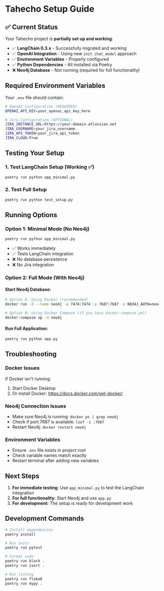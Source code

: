 # Tahecho Setup Guide

## ✅ Current Status

Your Tahecho project is **partially set up and working**:

- ✅ **LangChain 0.3.x** - Successfully migrated and working
- ✅ **OpenAI Integration** - Using new `init_chat_model` approach
- ✅ **Environment Variables** - Properly configured
- ✅ **Python Dependencies** - All installed via Poetry
- ❌ **Neo4j Database** - Not running (required for full functionality)

## Required Environment Variables

Your `.env` file should contain:

```bash
# OpenAI Configuration (REQUIRED)
OPENAI_API_KEY=your_openai_api_key_here

# Jira Configuration (OPTIONAL)
JIRA_INSTANCE_URL=https://your-domain.atlassian.net
JIRA_USERNAME=your_jira_username
JIRA_API_TOKEN=your_jira_api_token
JIRA_CLOUD=True
```

## Testing Your Setup

### 1. Test LangChain Setup (Working ✅)
```bash
poetry run python app_minimal.py
```

### 2. Test Full Setup
```bash
poetry run python test_setup.py
```

## Running Options

### Option 1: Minimal Mode (No Neo4j)
```bash
poetry run python app_minimal.py
```
- ✅ Works immediately
- ✅ Tests LangChain integration
- ❌ No database persistence
- ❌ No Jira integration

### Option 2: Full Mode (With Neo4j)

#### Start Neo4j Database:
```bash
# Option A: Using Docker (recommended)
docker run -d --name neo4j -p 7474:7474 -p 7687:7687 -e NEO4J_AUTH=neo4j/test1234 neo4j:latest

# Option B: Using Docker Compose (if you have docker-compose.yml)
docker-compose up -d neo4j
```

#### Run Full Application:
```bash
poetry run python app.py
```

## Troubleshooting

### Docker Issues
If Docker isn't running:
1. Start Docker Desktop
2. Or install Docker: https://docs.docker.com/get-docker/

### Neo4j Connection Issues
- Make sure Neo4j is running: `docker ps | grep neo4j`
- Check if port 7687 is available: `lsof -i :7687`
- Restart Neo4j: `docker restart neo4j`

### Environment Variables
- Ensure `.env` file exists in project root
- Check variable names match exactly
- Restart terminal after adding new variables

## Next Steps

1. **For immediate testing**: Use `app_minimal.py` to test the LangChain integration
2. **For full functionality**: Start Neo4j and use `app.py`
3. **For development**: The setup is ready for development work

## Development Commands

```bash
# Install dependencies
poetry install

# Run tests
poetry run pytest

# Format code
poetry run black .
poetry run isort .

# Run linting
poetry run flake8
poetry run mypy .
``` 